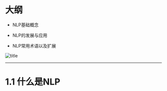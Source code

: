 # 大纲

- NLP基础概念

- NLP的发展与应用

- NLP常用术语以及扩展


![title](https://i.loli.net/2019/08/25/YTqQd7FDWgNlmvs.png)

---

# 1.1 什么是NLP

